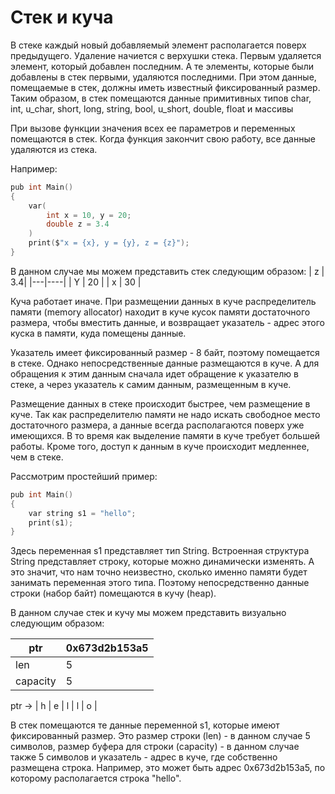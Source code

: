 # Стек и куча
В стеке каждый новый добавляемый элемент располагается поверх предыдущего. Удаление начиется с верхушки стека. Первым удаляется элемент, который добавлен последним. А те элементы, которые были добавлены в стек первыми, удаляются последними. При этом данные, помещаемые в стек, должны иметь известный фиксированный размер. Таким образом, в стек помещаются данные примитивных типов
char, int, u_char, short, long, string, bool, u_short, double, float и массивы

При вызове функции значения всех ее параметров и переменных помещаются в стек. Когда функция закончит свою работу, все данные удаляются из стека.

Например:
```C
pub int Main()
{
    var(
        int x = 10, y = 20;
        double z = 3.4
    )
    print($"x = {x}, y = {y}, z = {z}");
}
```
В данном случае мы можем представить стек следующим образом:
| z | 3.4|
|---|----|
| Y | 20 |
| x | 30 |

Куча работает иначе.
При размещении данных в куче распределитель памяти (memory allocator) находит в куче кусок памяти достаточного размера,
чтобы вместить данные,
и возвращает указатель - адрес этого куска в памяти,
куда помещены данные.

Указатель имеет фиксированный размер - 8 байт,
поэтому помещается в стеке.
Однако непосредственные данные размещаются в куче.
А для обращения к этим данным сначала идет обращение к указателю в стеке,
а через указатель к самим данным,
размещенным в куче.

Размещение данных в стеке происходит быстрее,
чем размещение в куче.
Так как распределителю памяти не надо искать свободное место достаточного размера,
а данные всегда располагаются поверх уже имеющихся.
В то время как выделение памяти в куче требует большей работы.
Кроме того, доступ к данным в куче происходит медленнее, чем в стеке.

Рассмотрим простейший пример:
```C
pub int Main()
{  
    var string s1 = "hello";
    print(s1);
}
```
Здесь переменная s1 представляет тип String.
Встроенная структура String представляет строку,
которые можно динамически изменять.
А это значит, что нам точно неизвестно,
сколько именно памяти будет занимать переменная этого типа.
Поэтому непосредственно данные строки (набор байт) помещаются в кучу (heap).

В данном случае стек и кучу мы можем представить визуально следующим образом:

| ptr      | 0x673d2b153a5 |
|----------|---------------|
| len      | 5             |
| capacity | 5             |

ptr -> | h | e | l | l | o |

В стек помещаются те данные переменной s1, которые имеют фиксированный размер.
Это размер строки (len) - в данном случае 5 символов,
размер буфера для строки (capacity) - в данном случае также 5 символов и указатель - адрес в куче,
где собственно размещена строка.
Например, это может быть адрес 0x673d2b153a5, по которому располагается строка "hello".

